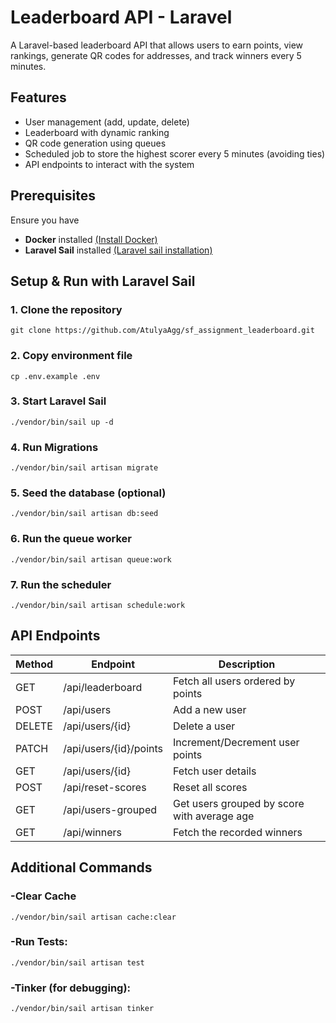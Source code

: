 # Leaderboard API - Laravel

A Laravel-based leaderboard API that allows users to earn points, view rankings, generate QR codes for addresses, and track winners every 5 minutes.


## Features

- User management (add, update, delete)
- Leaderboard with dynamic ranking
- QR code generation using queues
- Scheduled job to store the highest scorer every 5 minutes (avoiding ties)
- API endpoints to interact with the system


## Prerequisites

Ensure you have
- **Docker** installed [(Install Docker)](https://docs.docker.com/engine/install/ubuntu/)
- **Laravel Sail** installed [(Laravel sail installation)](https://laravel.com/docs/12.x/sail)


## Setup & Run with Laravel Sail
 
### 1. Clone the repository
```
git clone https://github.com/AtulyaAgg/sf_assignment_leaderboard.git

```

### 2. Copy environment file
```
cp .env.example .env
```

### 3. Start Laravel Sail
```
./vendor/bin/sail up -d
```

### 4. Run Migrations
```
./vendor/bin/sail artisan migrate
```

### 5. Seed the database (optional)
```
./vendor/bin/sail artisan db:seed
```

### 6. Run the queue worker
```
./vendor/bin/sail artisan queue:work
```

### 7. Run the scheduler
```
./vendor/bin/sail artisan schedule:work
```


## API Endpoints

| Method | Endpoint | Description |
|----------|----------|----------|
| GET | /api/leaderboard | Fetch all users ordered by points |
| POST | /api/users | Add a new user |
| DELETE | /api/users/{id} | Delete a user |
| PATCH | /api/users/{id}/points | Increment/Decrement user points |
| GET | /api/users/{id} | Fetch user details |
| POST | /api/reset-scores | Reset all scores |
| GET | /api/users-grouped | Get users grouped by score with average age |
| GET | /api/winners | Fetch the recorded winners |


## Additional Commands

### -Clear Cache
```
./vendor/bin/sail artisan cache:clear
```

### -Run Tests:
```
./vendor/bin/sail artisan test
```

### -Tinker (for debugging):
```
./vendor/bin/sail artisan tinker
```







